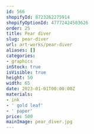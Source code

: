 ```yaml
---
id: 566
shopifyId: 8723262275914
shopifyOptionId: 47772424503626
order: 25
title: Pear diver
slug: pear-diver
url: art-works/pear-diver
aliases: []
categories:
- graphics
inStock: true
isVisible: true
height: 50
width: 65
date: 2023-01-01T00:00:00Z
materials:
- ink
- ' gold leaf'
- ' paper'
price: 500
mainImage: pear_diver.jpg
---
```

